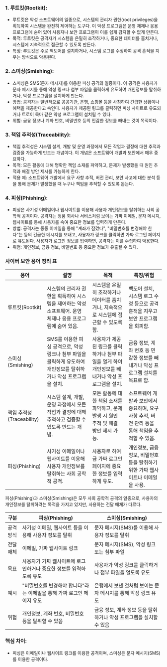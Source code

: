 ### 1. 루트킷(Rootkit):
- 루트킷은 악성 소프트웨어의 일종으로, 시스템의 관리자 권한(root privileges)을 획득하여 시스템을 완전히 제어하는 도구다. 이 악성 프로그램은 운영 체제나 응용 프로그램에 숨어 있어 사용자나 보안 프로그램이 이를 쉽게 감지할 수 없게 만든다.
- 목적: 루트킷은 공격자가 시스템을 은밀히 조작하거나, 중요한 데이터를 훔치거나, 시스템에 지속적으로 접근할 수 있도록 만든다.
- 특징: 루트킷은 주로 백도어를 설치하거나, 시스템 로그를 수정하여 공격 흔적을 지우는 방식으로 악용된다.

### 2. 스미싱(Smishing):
- 스미싱은 SMS(문자 메시지)를 이용한 피싱 공격의 일종이다. 이 공격은 사용자가 문자 메시지를 통해 악성 링크나 첨부 파일을 클릭하게 유도하여 개인정보를 탈취하거나, 악성 프로그램을 설치하게 만든다.
- 방법: 공격자는 일반적으로 공공기관, 은행, 쇼핑몰 등을 사칭하여 긴급한 상황이나 혜택을 제공한다고 속인다. 사용자가 제공된 링크를 클릭하면 피싱 사이트로 유도되거나 트로이 목마 같은 악성 프로그램이 설치될 수 있다.
- 위험: 금융 정보나 계좌 번호, 비밀번호 등의 민감한 정보를 빼내는 것이 목적이다.

### 3. 책임 추적성(Traceability):
- 책임 추적성은 시스템 설계, 개발 및 운영 과정에서 모든 작업과 결정에 대한 추적과 검증을 가능하게 만드는 개념이다. 이 개념은 소프트웨어 개발과 보안에서 매우 중요하다.
- 목적: 모든 활동에 대해 명확한 책임 소재를 파악하고, 문제가 발생했을 때 원인 추적과 해결 방안 제시를 가능하게 한다.
- 적용 예: 소프트웨어 개발에서 요구 사항 추적, 버전 관리, 보안 사고에 대한 분석 등을 통해 문제가 발생했을 때 누구나 책임을 추적할 수 있도록 돕는다.

### 4. 피싱(Phishing):
- 피싱은 사기성 이메일이나 웹사이트를 이용해 사용자 개인정보를 탈취하는 사회 공학적 공격이다. 공격자는 정품 회사나 서비스처럼 보이는 가짜 이메일, 문자 메시지, 웹사이트를 통해 사용자를 속여 중요한 정보를 입력하게 만든다.
- 방법: 공격자는 종종 이메일을 통해 "계좌가 잠겼다", "비밀번호를 변경해야 한다"는 등의 긴급한 메시지를 보내고, 사용자가 링크를 클릭하면 가짜 로그인 페이지로 유도된다. 사용자가 로그인 정보를 입력하면, 공격자는 이를 수집하여 악용한다.
- 위험: 개인정보, 금융 정보, 비밀번호 등 중요한 정보가 유출될 수 있다.

### 사이버 보안 용어 정리 표

| 용어           | 설명                                                                                          | 목적                                                                                     | 특징/위험                                                                                     |
|--------------------|--------------------------------------------------------------------------------------------------|--------------------------------------------------------------------------------------------|------------------------------------------------------------------------------------------------|
| 루트킷(Rootkit) | 시스템의 관리자 권한을 획득하여 시스템을 제어하는 악성 소프트웨어. 운영 체제나 응용 프로그램에 숨어 있음. | 시스템을 은밀히 조작하거나 데이터를 훔치거나, 지속적으로 시스템에 접근할 수 있도록 함. | 백도어 설치, 시스템 로그 수정 등으로 공격 흔적을 지우고 보안 프로그램을 회피함.                  |
| 스미싱(Smishing) | SMS를 이용한 피싱 공격으로, 악성 링크나 첨부 파일을 클릭하게 유도하여 개인정보를 탈취하거나 악성 프로그램을 설치. | 사용자가 제공된 링크를 클릭하거나 첨부 파일을 열게 하여 개인정보를 빼내거나 악성 프로그램을 설치. | 금융 정보, 계좌 번호 등 민감한 정보를 빼내거나 악성 프로그램 설치를 목표로 함.                    |
| 책임 추적성(Traceability) | 시스템 설계, 개발, 운영 과정에서 모든 작업과 결정에 대해 추적하고 검증할 수 있도록 만드는 개념. | 모든 활동에 대한 책임 소재를 파악하고, 문제 발생 시 원인 추적 및 해결 방안 제시 가능.   | 소프트웨어 개발과 보안에서 중요하며, 요구 사항 추적, 버전 관리 등을 통해 책임을 추적할 수 있음. |
| 피싱(Phishing) | 사기성 이메일이나 웹사이트를 이용해 사용자 개인정보를 탈취하는 사회 공학적 공격.                    | 사용자로 하여금 가짜 로그인 페이지에 중요한 정보를 입력하게 유도.                       | 개인정보, 금융 정보, 비밀번호 등을 탈취하기 위한 가짜 웹사이트나 이메일을 사용.                 |


피싱(Phishing)과 스미싱(Smishing)은 모두 사회 공학적 공격의 일종으로, 사용자의 개인정보를 탈취하려는 목적을 가지고 있지만, 사용하는 전달 매체가 다르다.

| 구분       | 피싱(Phishing)                                  | 스미싱(Smishing)                                  |
|----------------|----------------------------------------------------|------------------------------------------------------|
| 공격 방식  | 사기성 이메일, 웹사이트 등을 이용해 사용자 정보를 탈취 | 문자 메시지(SMS)를 이용해 사용자 정보를 탈취          |
| 전달 매체  | 이메일, 가짜 웹사이트 링크                          | 문자 메시지(SMS), 악성 링크 또는 첨부 파일            |
| 목표       | 사용자가 가짜 웹사이트에 로그인하거나 중요한 정보를 입력하도록 유도 | 사용자가 악성 링크를 클릭하거나 첨부 파일을 열도록 유도 |
| 예시       | "비밀번호를 변경해야 합니다"라는 이메일을 통해 가짜 로그인 페이지 유도 | 은행에서 보낸 것처럼 보이는 문자 메시지를 통해 악성 링크 유도 |
| 위험       | 개인정보, 계좌 번호, 비밀번호 등을 탈취할 수 있음  | 금융 정보, 계좌 정보 등을 탈취하거나 악성 프로그램을 설치할 수 있음 |

### 핵심 차이:
- 피싱은 이메일이나 웹사이트 링크를 이용한 공격이며, 스미싱은 문자 메시지(SMS)를 이용한 공격이다.
